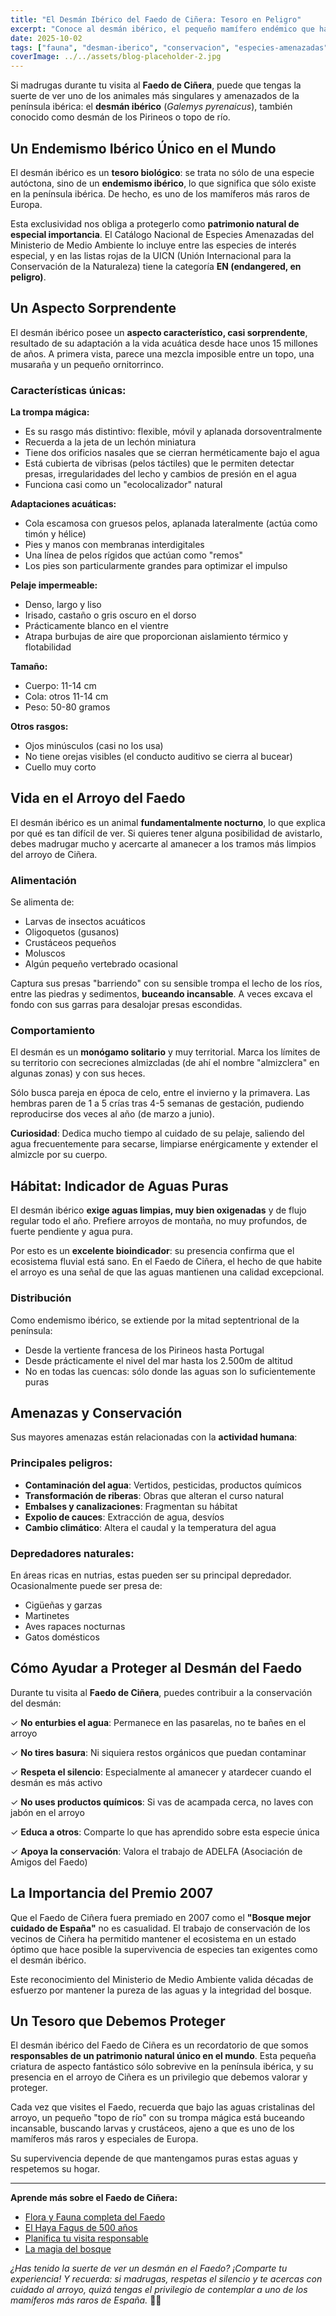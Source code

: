 ```yaml
---
title: "El Desmán Ibérico del Faedo de Ciñera: Tesoro en Peligro"
excerpt: "Conoce al desmán ibérico, el pequeño mamífero endémico que habita los arroyos del Faedo de Ciñera. Una especie única en el mundo que indica la pureza de nuestras aguas."
date: 2025-10-02
tags: ["fauna", "desman-iberico", "conservacion", "especies-amenazadas"]
coverImage: ../../assets/blog-placeholder-2.jpg
---
```


Si madrugas durante tu visita al **Faedo de Ciñera**, puede que tengas la suerte de ver uno de los animales más singulares y amenazados de la península ibérica: el **desmán ibérico** (*Galemys pyrenaicus*), también conocido como desmán de los Pirineos o topo de río.

## Un Endemismo Ibérico Único en el Mundo

El desmán ibérico es un **tesoro biológico**: se trata no sólo de una especie autóctona, sino de un **endemismo ibérico**, lo que significa que sólo existe en la península ibérica. De hecho, es uno de los mamíferos más raros de Europa.

Esta exclusividad nos obliga a protegerlo como **patrimonio natural de especial importancia**. El Catálogo Nacional de Especies Amenazadas del Ministerio de Medio Ambiente lo incluye entre las especies de interés especial, y en las listas rojas de la UICN (Unión Internacional para la Conservación de la Naturaleza) tiene la categoría **EN (endangered, en peligro)**.

## Un Aspecto Sorprendente

El desmán ibérico posee un **aspecto característico, casi sorprendente**, resultado de su adaptación a la vida acuática desde hace unos 15 millones de años. A primera vista, parece una mezcla imposible entre un topo, una musaraña y un pequeño ornitorrinco.

### Características únicas:

**La trompa mágica:**
- Es su rasgo más distintivo: flexible, móvil y aplanada dorsoventralmente
- Recuerda a la jeta de un lechón miniatura
- Tiene dos orificios nasales que se cierran herméticamente bajo el agua
- Está cubierta de vibrisas (pelos táctiles) que le permiten detectar presas, irregularidades del lecho y cambios de presión en el agua
- Funciona casi como un "ecolocalizador" natural

**Adaptaciones acuáticas:**
- Cola escamosa con gruesos pelos, aplanada lateralmente (actúa como timón y hélice)
- Pies y manos con membranas interdigitales
- Una línea de pelos rígidos que actúan como "remos"
- Los pies son particularmente grandes para optimizar el impulso

**Pelaje impermeable:**
- Denso, largo y liso
- Irisado, castaño o gris oscuro en el dorso
- Prácticamente blanco en el vientre
- Atrapa burbujas de aire que proporcionan aislamiento térmico y flotabilidad

**Tamaño:**
- Cuerpo: 11-14 cm
- Cola: otros 11-14 cm
- Peso: 50-80 gramos

**Otros rasgos:**
- Ojos minúsculos (casi no los usa)
- No tiene orejas visibles (el conducto auditivo se cierra al bucear)
- Cuello muy corto

## Vida en el Arroyo del Faedo

El desmán ibérico es un animal **fundamentalmente nocturno**, lo que explica por qué es tan difícil de ver. Si quieres tener alguna posibilidad de avistarlo, debes madrugar mucho y acercarte al amanecer a los tramos más limpios del arroyo de Ciñera.

### Alimentación

Se alimenta de:
- Larvas de insectos acuáticos
- Oligoquetos (gusanos)
- Crustáceos pequeños
- Moluscos
- Algún pequeño vertebrado ocasional

Captura sus presas "barriendo" con su sensible trompa el lecho de los ríos, entre las piedras y sedimentos, **buceando incansable**. A veces excava el fondo con sus garras para desalojar presas escondidas.

### Comportamiento

El desmán es un **monógamo solitario** y muy territorial. Marca los límites de su territorio con secreciones almizcladas (de ahí el nombre "almizclera" en algunas zonas) y con sus heces.

Sólo busca pareja en época de celo, entre el invierno y la primavera. Las hembras paren de 1 a 5 crías tras 4-5 semanas de gestación, pudiendo reproducirse dos veces al año (de marzo a junio).

**Curiosidad**: Dedica mucho tiempo al cuidado de su pelaje, saliendo del agua frecuentemente para secarse, limpiarse enérgicamente y extender el almizcle por su cuerpo.

## Hábitat: Indicador de Aguas Puras

El desmán ibérico **exige aguas limpias, muy bien oxigenadas** y de flujo regular todo el año. Prefiere arroyos de montaña, no muy profundos, de fuerte pendiente y agua pura.

Por esto es un **excelente bioindicador**: su presencia confirma que el ecosistema fluvial está sano. En el Faedo de Ciñera, el hecho de que habite el arroyo es una señal de que las aguas mantienen una calidad excepcional.

### Distribución

Como endemismo ibérico, se extiende por la mitad septentrional de la península:
- Desde la vertiente francesa de los Pirineos hasta Portugal
- Desde prácticamente el nivel del mar hasta los 2.500m de altitud
- No en todas las cuencas: sólo donde las aguas son lo suficientemente puras

## Amenazas y Conservación

Sus mayores amenazas están relacionadas con la **actividad humana**:

### Principales peligros:
- **Contaminación del agua**: Vertidos, pesticidas, productos químicos
- **Transformación de riberas**: Obras que alteran el curso natural
- **Embalses y canalizaciones**: Fragmentan su hábitat
- **Expolio de cauces**: Extracción de agua, desvíos
- **Cambio climático**: Altera el caudal y la temperatura del agua

### Depredadores naturales:
En áreas ricas en nutrias, estas pueden ser su principal depredador. Ocasionalmente puede ser presa de:
- Cigüeñas y garzas
- Martinetes
- Aves rapaces nocturnas
- Gatos domésticos

## Cómo Ayudar a Proteger al Desmán del Faedo

Durante tu visita al **Faedo de Ciñera**, puedes contribuir a la conservación del desmán:

✓ **No enturbies el agua**: Permanece en las pasarelas, no te bañes en el arroyo

✓ **No tires basura**: Ni siquiera restos orgánicos que puedan contaminar

✓ **Respeta el silencio**: Especialmente al amanecer y atardecer cuando el desmán es más activo

✓ **No uses productos químicos**: Si vas de acampada cerca, no laves con jabón en el arroyo

✓ **Educa a otros**: Comparte lo que has aprendido sobre esta especie única

✓ **Apoya la conservación**: Valora el trabajo de ADELFA (Asociación de Amigos del Faedo)

## La Importancia del Premio 2007

Que el Faedo de Ciñera fuera premiado en 2007 como el **"Bosque mejor cuidado de España"** no es casualidad. El trabajo de conservación de los vecinos de Ciñera ha permitido mantener el ecosistema en un estado óptimo que hace posible la supervivencia de especies tan exigentes como el desmán ibérico.

Este reconocimiento del Ministerio de Medio Ambiente valida décadas de esfuerzo por mantener la pureza de las aguas y la integridad del bosque.

## Un Tesoro que Debemos Proteger

El desmán ibérico del Faedo de Ciñera es un recordatorio de que somos **responsables de un patrimonio natural único en el mundo**. Esta pequeña criatura de aspecto fantástico sólo sobrevive en la península ibérica, y su presencia en el arroyo de Ciñera es un privilegio que debemos valorar y proteger.

Cada vez que visites el Faedo, recuerda que bajo las aguas cristalinas del arroyo, un pequeño "topo de río" con su trompa mágica está buceando incansable, buscando larvas y crustáceos, ajeno a que es uno de los mamíferos más raros y especiales de Europa.

Su supervivencia depende de que mantengamos puras estas aguas y respetemos su hogar.

---

**Aprende más sobre el Faedo de Ciñera:**
- [Flora y Fauna completa del Faedo](/flora-fauna)
- [El Haya Fagus de 500 años](/haya-fagus)
- [Planifica tu visita responsable](/ruta/faedo-de-cinera)
- [La magia del bosque](/blog/la-magia-del-faedo-de-cinera)

*¿Has tenido la suerte de ver un desmán en el Faedo? ¡Comparte tu experiencia! Y recuerda: si madrugas, respetas el silencio y te acercas con cuidado al arroyo, quizá tengas el privilegio de contemplar a uno de los mamíferos más raros de España.* 🦦💧